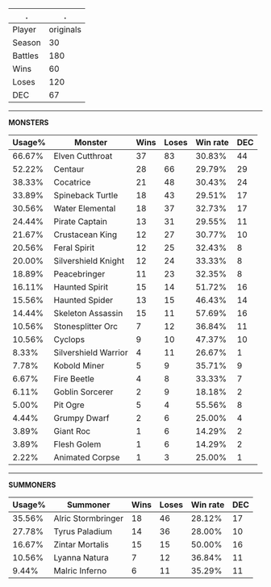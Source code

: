 .|.
|-|-
Player|originals
Season|30
Battles|180
Wins|60
Loses|120
DEC|67

---
**MONSTERS**

Usage%|Monster|Wins|Loses|Win rate|DEC|
-|-|-|-|-|-|
66.67%|Elven Cutthroat|37|83|30.83%|44|
52.22%|Centaur|28|66|29.79%|29|
38.33%|Cocatrice|21|48|30.43%|24|
33.89%|Spineback Turtle|18|43|29.51%|17|
30.56%|Water Elemental|18|37|32.73%|17|
24.44%|Pirate Captain|13|31|29.55%|11|
21.67%|Crustacean King|12|27|30.77%|10|
20.56%|Feral Spirit|12|25|32.43%|8|
20.00%|Silvershield Knight|12|24|33.33%|8|
18.89%|Peacebringer|11|23|32.35%|8|
16.11%|Haunted Spirit|15|14|51.72%|16|
15.56%|Haunted Spider|13|15|46.43%|14|
14.44%|Skeleton Assassin|15|11|57.69%|16|
10.56%|Stonesplitter Orc|7|12|36.84%|11|
10.56%|Cyclops|9|10|47.37%|10|
8.33%|Silvershield Warrior|4|11|26.67%|1|
7.78%|Kobold Miner|5|9|35.71%|9|
6.67%|Fire Beetle|4|8|33.33%|7|
6.11%|Goblin Sorcerer|2|9|18.18%|2|
5.00%|Pit Ogre|5|4|55.56%|8|
4.44%|Grumpy Dwarf|2|6|25.00%|4|
3.89%|Giant Roc|1|6|14.29%|2|
3.89%|Flesh Golem|1|6|14.29%|2|
2.22%|Animated Corpse|1|3|25.00%|1|

---
**SUMMONERS**

Usage%|Summoner|Wins|Loses|Win rate|DEC|
-|-|-|-|-|-|
35.56%|Alric Stormbringer|18|46|28.12%|17|
27.78%|Tyrus Paladium|14|36|28.00%|10|
16.67%|Zintar Mortalis|15|15|50.00%|16|
10.56%|Lyanna Natura|7|12|36.84%|11|
9.44%|Malric Inferno|6|11|35.29%|11|
